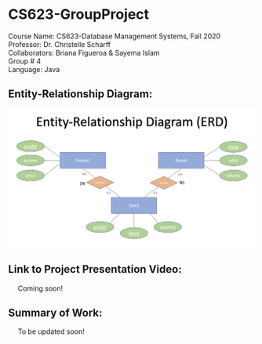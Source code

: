 # CS623-GroupProject
Course Name: CS623-Database Management Systems, Fall 2020
<br/>
Professor: Dr. Christelle Scharff
<br/>
Collaborators: Briana Figueroa & Sayema Islam
<br/>
Group # 4
<br/>
Language: Java
<br/>

## Entity-Relationship Diagram:
![alt text](https://github.com/saye2427/CS623-GroupProject/blob/main/Project_ERD.png?raw=true)
<br/>

## Link to Project Presentation Video:
&nbsp;&nbsp;&nbsp;&nbsp;&nbsp;Coming soon!
<br/>

## Summary of Work:
&nbsp;&nbsp;&nbsp;&nbsp;&nbsp;To be updated soon!